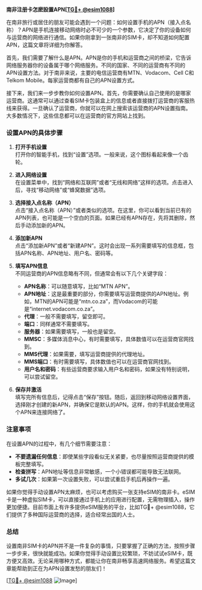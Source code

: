 **南非注册卡怎麽設置APN[[TG💪+ @esim1088](https://t.me/s/esim1088)]**

在南非旅行或居住的朋友可能会遇到一个问题：如何设置手机的APN（接入点名称）？APN是手机连接移动网络时必不可少的一个参数，它决定了你的设备如何与运营商的网络进行通信。如果你刚拿到一张南非的SIM卡，却不知道如何配置APN，这篇文章将详细为你解答。

首先，我们需要了解什么是APN。APN是你的手机和运营商之间的桥梁，它告诉网络服务器你的设备属于哪个网络服务。不同的国家、不同的运营商有不同的APN设置方法。对于南非来说，主要的电信运营商有MTN、Vodacom、Cell C和Telkom Mobile。每家运营商都有自己的APN设置方式。

接下来，我们来一步步教你如何设置APN。首先，你需要确认自己使用的是哪家运营商。这通常可以通过查看SIM卡包装盒上的信息或者直接拨打运营商的客服热线来获得。一旦确认了运营商，你就可以在网上搜索该运营商的APN设置指南。大多数情况下，这些信息都可以在运营商的官方网站上找到。

### 设置APN的具体步骤

1. **打开手机设置**  
   打开你的智能手机，找到“设置”选项。一般来说，这个图标看起来像一个齿轮。

2. **进入网络设置**  
   在设置菜单中，找到“网络和互联网”或者“无线和网络”这样的选项。点击进入后，寻找“移动网络”或“蜂窝数据”选项。

3. **选择接入点名称（APN）**  
   点击“接入点名称（APN）”或者类似的选项。在这里，你可以看到当前已有的APN列表，也可能是一个空白的页面。如果已经有APN存在，先将其删除，然后手动添加新的APN。

4. **添加新APN**  
   点击“添加新APN”或者“新建APN”。这时会出现一系列需要填写的信息框，包括APN名称、APN地址、用户名、密码等。

5. **填写APN信息**  
   不同运营商的APN信息略有不同，但通常会有以下几个关键字段：
   - **APN名称**：可以随意填写，比如“MTN APN”。
   - **APN地址**：这是最重要的部分，你需要填写运营商提供的APN地址。例如，MTN的APN可能是“mtn.co.za”，而Vodacom的可能是“internet.vodacom.co.za”。
   - **代理**：一般不需要填写，留空即可。
   - **端口**：同样通常不需要填写。
   - **服务器**：如果需要填写，一般也是留空。
   - **MMSC**：多媒体消息中心，有时需要填写，具体数值可以在运营商官网找到。
   - **MMS代理**：如果需要，填写运营商提供的代理地址。
   - **MMS端口**：有时需要填写，具体数值也可以在运营商官网找到。
   - **用户名和密码**：有些运营商要求输入用户名和密码，如果没有特别说明，可以尝试留空。

6. **保存并激活**  
   填写完所有信息后，记得点击“保存”按钮。随后，返回到移动网络设置界面，选择刚才创建的新APN，并确保它是默认的APN。这样，你的手机就会使用这个APN来连接网络了。

### 注意事项

在设置APN的过程中，有几个细节需要注意：
- **不要遗漏任何信息**：即使某些字段看似无关紧要，也尽量按照运营商提供的模板完整填写。
- **检查拼写**：APN地址等信息非常敏感，一个小错误都可能导致无法联网。
- **多试几次**：如果第一次设置失败，可以尝试重启手机后再操作一遍。

如果你觉得手动设置APN太麻烦，也可以考虑购买一张支持eSIM的南非卡。eSIM卡是一种虚拟SIM卡，可以直接通过手机上的应用进行配置，无需物理插入，操作更加便捷。目前市面上有许多提供eSIM服务的平台，比如TG💪+ @esim1088，它们提供了多种国际运营商的选择，适合经常出国的人士。

### 总结

设置南非SIM卡的APN并不是一件复杂的事情，只要掌握了正确的方法，按照步骤一步步来，很快就能成功。如果你觉得手动设置比较繁琐，不妨试试eSIM卡，既方便又高效。无论采用哪种方式，都能让你在南非畅享高速网络服务。希望这篇文章能帮助到正在为APN设置发愁的朋友们！

[[TG💪+ @esim1088](https://t.me/s/esim1088) ![Image](https://i.postimg.cc/4NQfJmqS/Snipaste-2025-05-13-00-14-12.png)]